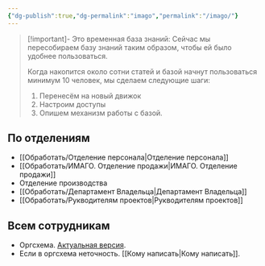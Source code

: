 ```yaml
---
{"dg-publish":true,"dg-permalink":"imago","permalink":"/imago/"}
---
```



> [!important]- Это временная база знаний:
> Сейчас мы пересобираем базу знаний таким образом, чтобы ей было удобнее пользоваться. 
> 
> Когда накопится около сотни статей и базой начнут пользоваться минимум 10 человек, мы сделаем следующие шаги: 
> 1. Перенесём на новый движок
> 2. Настроим доступы
> 3. Опишем механизм работы с базой.

## По отделениям
- [[Обработать/Отделение персонала\|Отделение персонала]]
- [[Обработать/ИМАГО. Отделение продажи\|ИМАГО. Отделение продажи]]
- Отделение производства
- [[Обработать/Департамент Владельца\|Департамент Владельца]]
- [[Обработать/Рукводителям проектов\|Рукводителям проектов]]

## Всем сотрудникам
- Оргсхема. [Актуальная версия](https://drive.google.com/drive/folders/1jvzFFoHPm1rgtdqi0KXj82B2PZndO23-?usp=drive_link).
- Если в оргсхема неточность. [[Кому написать\|Кому написать]].